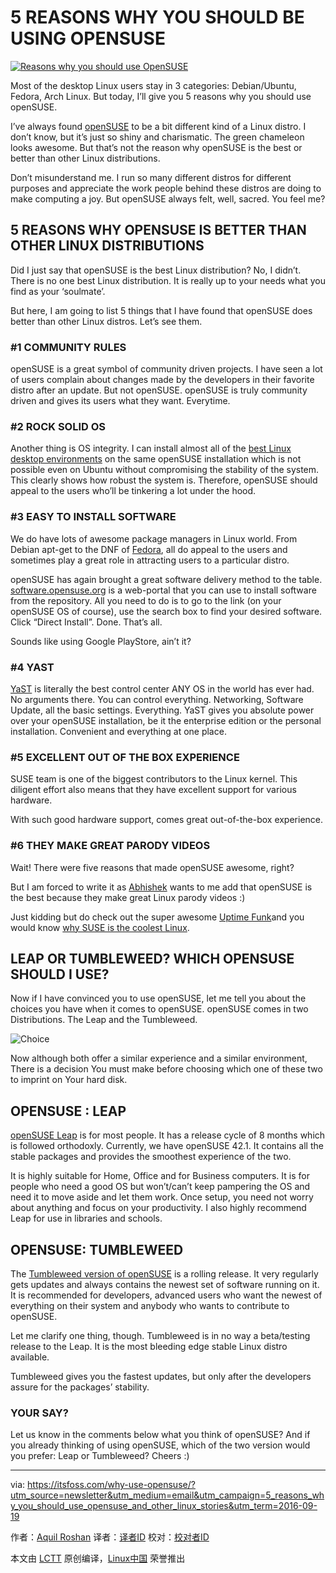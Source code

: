 

# 5 REASONS WHY YOU SHOULD BE USING OPENSUSE



[![Reasons why you should use OpenSUSE](https://itsfoss.com/wp-content/uploads/2016/09/why-opensuse-is-best.jpg)](https://itsfoss.com/wp-content/uploads/2016/09/why-opensuse-is-best.jpg)

Most of the desktop Linux users stay in 3 categories: Debian/Ubuntu, Fedora, Arch Linux. But today, I’ll give you 5 reasons why you should use openSUSE.

I’ve always found [openSUSE](https://www.opensuse.org/) to be a bit different kind of a Linux distro. I don’t know, but it’s just so shiny and charismatic. The green chameleon looks awesome. But that’s not the reason why openSUSE is the best or better than other Linux distributions.

Don’t misunderstand me. I run so many different distros for different purposes and appreciate the work people behind these distros are doing to make computing a joy. But openSUSE always felt, well, sacred. You feel me?

## 5 REASONS WHY OPENSUSE IS BETTER THAN OTHER LINUX DISTRIBUTIONS

Did I just say that openSUSE is the best Linux distribution? No, I didn’t. There is no one best Linux distribution. It is really up to your needs what you find as your ‘soulmate’.

But here, I am going to list 5 things that I have found that openSUSE does better than other Linux distros. Let’s see them.

### #1 COMMUNITY RULES

openSUSE is a great symbol of community driven projects. I have seen a lot of users complain about changes made by the developers in their favorite distro after an update. But not openSUSE. openSUSE is truly community driven and gives its users what they want. Everytime.

### #2 ROCK SOLID OS

Another thing is OS integrity. I can install almost all of the [best Linux desktop environments](https://itsfoss.com/best-linux-desktop-environments/) on the same openSUSE installation which is not possible even on Ubuntu without compromising the stability of the system. This clearly shows how robust the system is. Therefore, openSUSE should appeal to the users who’ll be tinkering a lot under the hood.

### #3 EASY TO INSTALL SOFTWARE

We do have lots of awesome package managers in Linux world. From Debian apt-get to the DNF of [Fedora](https://itsfoss.com/fedora-24-review/), all do appeal to the users and sometimes play a great role in attracting users to a particular distro.



openSUSE has again brought a great software delivery method to the table. [software.opensuse.org](https://software.opensuse.org/421/en) is a web-portal that you can use to install software from the repository. All you need to do is to go to the link (on your openSUSE OS of course), use the search box to find your desired software. Click “Direct Install”. Done. That’s all.

Sounds like using Google PlayStore, ain’t it?

### #4 YAST

[YaST](https://en.opensuse.org/Portal:YaST) is literally the best control center ANY OS in the world has ever had. No arguments there. You can control everything. Networking, Software Update, all the basic settings. Everything. YaST gives you absolute power over your openSUSE installation, be it the enterprise edition or the personal installation. Convenient and everything at one place.

### #5 EXCELLENT OUT OF THE BOX EXPERIENCE

SUSE team is one of the biggest contributors to the Linux kernel. This diligent effort also means that they have excellent support for various hardware.

With such good hardware support, comes great out-of-the-box experience.

### #6 THEY MAKE GREAT PARODY VIDEOS

Wait! There were five reasons that made openSUSE awesome, right?

But I am forced to write it as [Abhishek](https://itsfoss.com/author/abhishek/) wants to me add that openSUSE is the best because they make great Linux parody videos :)

Just kidding but do check out the super awesome [Uptime Funk](https://www.youtube.com/watch?v=zbABy9ul11I)and you would know [why SUSE is the coolest Linux](https://itsfoss.com/suse-coolest-linux-enterprise/).

## LEAP OR TUMBLEWEED? WHICH OPENSUSE SHOULD I USE?

Now if I have convinced you to use openSUSE, let me tell you about the choices you have when it comes to openSUSE. openSUSE comes in two Distributions. The Leap and the Tumbleweed.

![Choice](https://itsfoss.com/wp-content/uploads/2016/09/Untitled-design-2.jpg)

Now although both offer a similar experience and a similar environment, There is a decision You must make before choosing which one of these two to imprint on Your hard disk.

## OPENSUSE : LEAP

[openSUSE Leap](https://en.opensuse.org/Portal:Leap) is for most people. It has a release cycle of 8 months which is followed orthodoxly. Currently, we have openSUSE 42.1\. It contains all the stable packages and provides the smoothest experience of the two.

It is highly suitable for Home, Office and for Business computers. It is for people who need a good OS but won’t/can’t keep pampering the OS and need it to move aside and let them work.  Once setup, you need not worry about anything and focus on your productivity. I also highly recommend Leap for use in libraries and schools.

## OPENSUSE: TUMBLEWEED

The [Tumbleweed version of openSUSE](https://en.opensuse.org/Portal:Tumbleweed) is a rolling release. It very regularly gets updates and always contains the newest set of software running on it. It is recommended for developers, advanced users who want the newest of everything on their system and anybody who wants to contribute to openSUSE.


Let me clarify one thing, though. Tumbleweed is in no way a beta/testing release to the Leap. It is the most bleeding edge stable Linux distro available.

Tumbleweed gives you the fastest updates, but only after the developers assure for the packages’ stability.

### YOUR SAY?

[](https://itsfoss.com/install-antergos-linux/)[](https://itsfoss.com/linux-national-os/)

Let us know in the comments below what you think of openSUSE? And if you already thinking of using openSUSE, which of the two version would you prefer: Leap or Tumbleweed? Cheers :)




--------------------------------------------------------------------------------

via: https://itsfoss.com/why-use-opensuse/?utm_source=newsletter&utm_medium=email&utm_campaign=5_reasons_why_you_should_use_opensuse_and_other_linux_stories&utm_term=2016-09-19

作者：[Aquil Roshan][a]
译者：[译者ID](https://github.com/译者ID)
校对：[校对者ID](https://github.com/校对者ID)

本文由 [LCTT](https://github.com/LCTT/TranslateProject) 原创编译，[Linux中国](https://linux.cn/) 荣誉推出

[a]: https://itsfoss.com/author/aquil/
